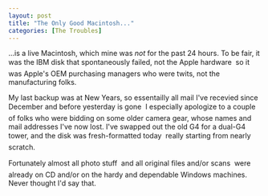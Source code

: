 ```yaml
---
layout: post
title: "The Only Good Macintosh..."
categories: [The Troubles]
---
```

...is a live Macintosh, which mine was <i>not</i> for the past 24 hours. To be fair, it was the IBM disk that spontaneously failed, not the Apple hardware &#151; so it was Apple's OEM purchasing managers who were twits, not the manufacturing folks.

My last backup was at New Years, so essentailly all mail I've recevied since December and before yesterday is gone &#151; I especially apologize to a couple of folks who were bidding on some older camera gear, whose names and mail addresses I've now lost. I've swapped out the old G4 for a dual-G4 tower, and the disk was fresh-formatted today &#151; really starting from nearly scratch.

Fortunately almost all photo stuff &#151; and all original files and/or scans &#151; were already on CD and/or on the hardy and dependable Windows machines. Never thought I'd say that.

<!--more-->

